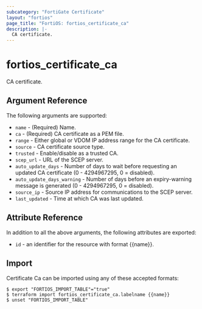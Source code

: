 ```yaml
---
subcategory: "FortiGate Certificate"
layout: "fortios"
page_title: "FortiOS: fortios_certificate_ca"
description: |-
  CA certificate.
---
```


# fortios_certificate_ca
CA certificate.

## Argument Reference


The following arguments are supported:

* `name` - (Required) Name.
* `ca` - (Required) CA certificate as a PEM file.
* `range` - Either global or VDOM IP address range for the CA certificate.
* `source` - CA certificate source type.
* `trusted` - Enable/disable as a trusted CA.
* `scep_url` - URL of the SCEP server.
* `auto_update_days` - Number of days to wait before requesting an updated CA certificate (0 - 4294967295, 0 = disabled).
* `auto_update_days_warning` - Number of days before an expiry-warning message is generated (0 - 4294967295, 0 = disabled).
* `source_ip` - Source IP address for communications to the SCEP server.
* `last_updated` - Time at which CA was last updated.


## Attribute Reference

In addition to all the above arguments, the following attributes are exported:
* `id` - an identifier for the resource with format {{name}}.

## Import

Certificate Ca can be imported using any of these accepted formats:
```
$ export "FORTIOS_IMPORT_TABLE"="true"
$ terraform import fortios_certificate_ca.labelname {{name}}
$ unset "FORTIOS_IMPORT_TABLE"
```
